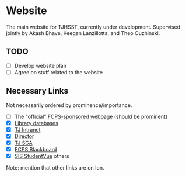 # Website

The main website for TJHSST, currently under development.
Supervised jointly by Akash Bhave, Keegan Lanzillotta, and Theo Ouzhinski.

## TODO

-   [ ] Develop website plan
-   [ ] Agree on stuff related to the website

## Necessary Links

Not necessarily ordered by prominence/importance.

-   [ ] The "official" [FCPS-sponsored webpage](https://tjhsst.fcps.edu) (should be prominent)
-   [x] [Library databases](https://sites.google.com/fcpsschools.net/tjlibraryresources/home)
-   [x] [TJ Intranet](https://ion.tjhsst.edu)
-   [x] [Director](https://director.tjhsst.edu)
-   [x] [TJ SGA](https://sga.tjhsst.edu)
-   [x] [FCPS Blackboard](https://fcps.blackboard.com)
-   [x] [SIS StudentVue](https://sisstudent.fcps.edu)
        others

Note: mention that other links are on Ion.